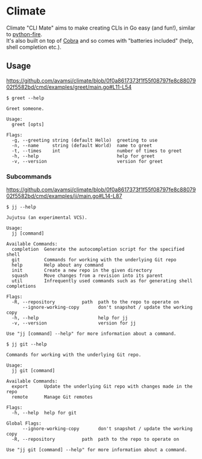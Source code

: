 # Climate

Climate "CLI Mate" aims to make creating CLIs in Go easy (and fun!), similar to
[python-fire](https://github.com/google/python-fire).  
It's also built on top of [Cobra](https://github.com/spf13/cobra) and so comes
with "batteries included" (help, shell completion etc.).

## Usage

https://github.com/avamsi/climate/blob/0f0a8617373f1f55f08797fe8c8807902f5582bd/cmd/examples/greet/main.go#L11-L54

```
$ greet --help

Greet someone.

Usage:
  greet [opts]

Flags:
  -g, --greeting string (default Hello)  greeting to use
  -n, --name     string (default World)  name to greet
  -t, --times    int                     number of times to greet
  -h, --help                             help for greet
  -v, --version                          version for greet
```

### Subcommands

https://github.com/avamsi/climate/blob/0f0a8617373f1f55f08797fe8c8807902f5582bd/cmd/examples/jj/main.go#L14-L87

```
$ jj --help

Jujutsu (an experimental VCS).

Usage:
  jj [command]

Available Commands:
  completion  Generate the autocompletion script for the specified shell
  git         Commands for working with the underlying Git repo
  help        Help about any command
  init        Create a new repo in the given directory
  squash      Move changes from a revision into its parent
  util        Infrequently used commands such as for generating shell completions

Flags:
  -R, --repository          path  path to the repo to operate on
      --ignore-working-copy       don't snapshot / update the working copy
  -h, --help                      help for jj
  -v, --version                   version for jj

Use "jj [command] --help" for more information about a command.
```

```
$ jj git --help

Commands for working with the underlying Git repo.

Usage:
  jj git [command]

Available Commands:
  export      Update the underlying Git repo with changes made in the repo
  remote      Manage Git remotes

Flags:
  -h, --help  help for git

Global Flags:
      --ignore-working-copy       don't snapshot / update the working copy
  -R, --repository          path  path to the repo to operate on

Use "jj git [command] --help" for more information about a command.
```
